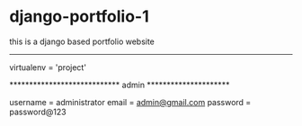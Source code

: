 # django-portfolio-1
this is a django based portfolio website

************************************************

virtualenv = 'project'

**************************** admin *********************

username = administrator
email = admin@gmail.com
password =  password@123